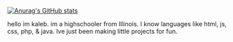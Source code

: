 [![Anurag's GitHub stats](https://github-readme-stats.vercel.app/api?username=kaleb1583)](https://github.com/Kaleb1583/Kaleb1583/)

hello im kaleb. im a highschooler from Illinois.
I know languages like html, js, css, php, & java.
Ive just been making little projects for fun.

